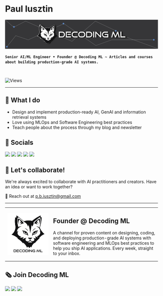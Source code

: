 # Paul Iusztin

[![banner](./images/banner.jpg)](https://decodingml.substack.com/)

**`Senior AI/ML Engineer • Founder @ Decoding ML ~ Articles and courses about building production-grade AI systems.`**

<br/>

![Views](https://komarev.com/ghpvc/?username=IusztinPaul)

-----

## 🎯 What I do

- Design and implement production-ready AI, GenAI and information retrieval systems
- Love using MLOps and Software Engineering best practices
- Teach people about the process through my blog and newsletter

## 🔗 Socials

[![](https://img.shields.io/static/v1?label&logo=substack&message=Newsletter&style=for-the-badge&color=black)](https://decodingml.substack.com/)
[![](https://img.shields.io/static/v1?label&logo=substack&message=Blog&style=for-the-badge&color=black)](https://decodingml.substack.com/)
[![](https://img.shields.io/static/v1?label&logo=linkedin&message=linkedin&style=for-the-badge&color=black)](https://www.linkedin.com/in/pauliusztin/)
[![](https://img.shields.io/static/v1?label&logo=x&message=Twitter&style=for-the-badge&color=black)](https://x.com/iusztinpaul)
[![](https://img.shields.io/static/v1?label&logo=instagram&message=Instagram&style=for-the-badge&color=black)](https://www.instagram.com/pauliusztin/)

## 🤝 Let's collaborate!

We're always excited to collaborate with AI practitioners and creators. Have an idea or want to work together?

📧 Reach out at [p.b.iusztin@gmail.com](mailto:p.b.iusztin@gmail.com)

-----

<table>
  <tr>
    <td width="30%">
      <a href="https://decodingml.substack.com/" aria-label="Decoding ML">
        <img src="images/dml_logo.png" alt="Decoding ML Logo" width="200"/>
      </a>
    </td>
    <td width="70%">
      <div>
        <h2>Founder @ Decoding ML</h2>
        <p>A channel for proven content on designing, coding, and deploying production-grade AI systems with software engineering and MLOps best practices to help you ship AI applications. Every week, straight to your inbox.</p>
      </div>
    </td>
  </tr>
</table>

## 🗞️ Join Decoding ML

[![](https://img.shields.io/static/v1?label&logo=substack&message=Newsletter&style=for-the-badge&color=black)](https://decodingml.substack.com/)
[![](https://img.shields.io/static/v1?label&logo=substack&message=Blog&style=for-the-badge&color=black)](https://decodingml.substack.com/)
[![](https://img.shields.io/static/v1?label&logo=github&message=GitHub&style=for-the-badge&color=black)](https://github.com/decodingml)
